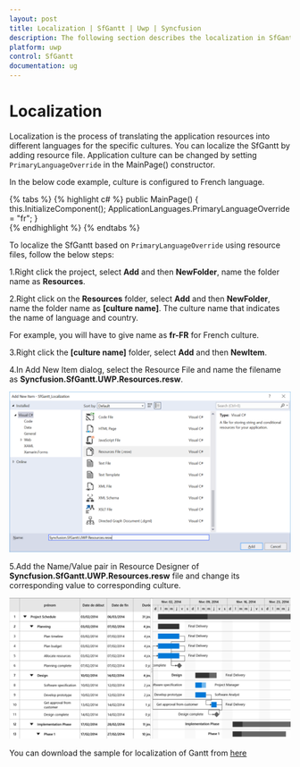 ```yaml
---
layout: post
title: Localization | SfGantt | Uwp | Syncfusion
description: The following section describes the localization in SfGantt.
platform: uwp
control: SfGantt
documentation: ug
---
```


# Localization 

Localization is the process of translating the application resources into different languages for the specific cultures. You can localize the SfGantt by adding resource file. Application culture can be changed by setting `PrimaryLanguageOverride` in the MainPage() constructor. 

In the below code example, culture is configured to French language.

{% tabs %}
{% highlight c# %}
public MainPage()
{
    this.InitializeComponent();
    ApplicationLanguages.PrimaryLanguageOverride = "fr";
}   
{% endhighlight %}
{% endtabs %}


To localize the SfGantt based on `PrimaryLanguageOverride` using resource files, follow the below steps: 

1.Right click the project, select **Add** and then **NewFolder**, name the folder name as **Resources**.

2.Right click on the **Resources** folder, select **Add** and then **NewFolder**, name the folder name as **[culture name]**. The culture name that indicates the name of language and country. 

For example, you will have to give name as **fr-FR** for French culture.

3.Right click the **[culture name]** folder, select **Add** and then **NewItem**.

4.In Add New Item  dialog, select the Resource File  and name the filename as **Syncfusion.SfGantt.UWP.Resources.resw**.

![](Localization_images/AddResource.png)

5.Add the Name/Value pair in Resource Designer of **Syncfusion.SfGantt.UWP.Resources.resw** file and change its corresponding value to corresponding culture.

![](Localization_images/FinalOutput.png)

You can download the sample for localization of Gantt from [here](http://www.syncfusion.com/downloads/support/directtrac/general/ze/SfGantt_Localization-817789850.zip)